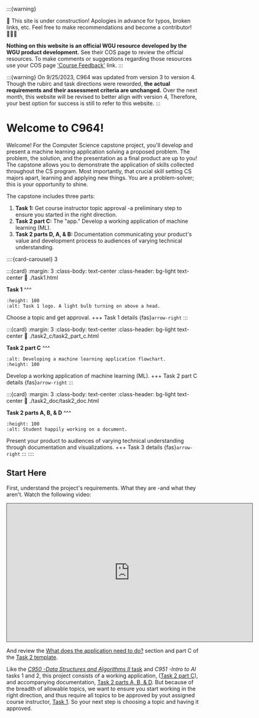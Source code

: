 <!-- hack to open links in new tab -->
<!-- <head>
    <base target="_blank">
</head> -->

:::{warning}

🚧 This site is under construction! Apologies in advance for typos, broken links, etc. Feel free to make recommendations and become a contributor! 👷🏽‍♀️

**Nothing on this website is an official WGU resource developed by the WGU product development.** See their COS page to review the official resources. To make comments or suggestions regarding those resources use your COS page ['Course Feedback'](https://ashejim.github.io/C964/support_this_page.html#help-support-this-website) link.
:::

:::{warning}
On 9/25/2023, C964 was updated from version 3 to version 4. Though the rubirc and task directions were reworded, **the actual requirements and their assessment criteria are unchanged.** Over the next month, this website will be revised to better align with version 4, Therefore, your best option for success is still to refer to this website. 
:::

<!-- :::{warning}
When opening the official C964 COS page you may see pop-up message below. *Please ignore the text in bold.* While C964 will be updated on 9/25, you CAN stay in the current version. Those who have started the course (i.e., have an assigned CI) will NOT automatically be moved to the new one -unless they request it. Furthermore, the update will not change the project requirements. Therefore, your best option for success is to move forward, follow the advice of your program mentor, and refer to this website.

The pop-up (bold text can be ignored):
>Hello! A new version of the Computer Science Capstone will launch on September 25, 2023. The new version includes some new course content as well as an updated assessment and rubric. If you've already engaged in most of the course content, and especially if you have started working on your project, **your best option for success is to complete your project before this date. If you are unable to do so, you will be moved into this new version on September 25th and will have to revisit the course content and your project.** If you have any questions, please reach out to your instructor or program mentor.
::: -->

# Welcome to C964!

Welcome! For the Computer Science capstone project, you'll develop and present a machine learning application solving a proposed problem. The problem, the solution, and the presentation as a final product are up to you! The capstone allows you to demonstrate the application of skills collected throughout the CS program. Most importantly, that crucial skill setting CS majors apart, learning and applying new things. You are a problem-solver; this is your opportunity to shine.

The capstone includes three parts:

1. **Task 1:** Get course instructor topic approval -a preliminary step to ensure you started in the right direction.
2. **Task 2 part C:** The "app." Develop a working application of machine learning (ML).
3. **Task 2 parts D, A, & B:** Documentation communicating your product's value and development process to audiences of varying technical understanding.

::::{card-carousel} 3

:::{card}
:margin: 3
:class-body: text-center
:class-header: bg-light text-center
:link: ./task1.html

**Task 1**
^^^

```{image} ./url_images/idea-b.png
:height: 100
:alt: Task 1 logo. A light bulb turning on above a head. 
```

Choose a topic and get approval.
+++
Task 1 details {fas}`arrow-right`
:::

:::{card}
:margin: 3
:class-body: text-center
:class-header: bg-light text-center
:link: ./task2_c/task2_part_c.html

**Task 2 part C**
^^^

```{image} ./url_images/ml_process_summary.png
:alt: Developing a machine learning application flowchart.
:height: 100
```

Develop a working application of machine learning (ML).
+++
Task 2 part C details {fas}`arrow-right`
:::

:::{card}
:margin: 3
:class-body: text-center
:class-header: bg-light text-center
:link: ./task2_doc/task2_doc.html

**Task 2 parts A, B, & D**
^^^

```{image} ./url_images/document-a.jpg
:height: 100
:alt: Student happily working on a document.  
```

Present your product to audiences of varying technical understanding through documentation and visualizations.
+++
Task 3 details {fas}`arrow-right`
:::
::::

## Start Here

First, understand the project's requirements. What they are -and what they aren't. Watch the following video:

<iframe 
    src="https://wgu.hosted.panopto.com/Panopto/Pages/Embed.aspx?id=8bb97182-1e41-4b6f-9218-ad9201579ada&autoplay=false&offerviewer=true&showtitle=true&showbrand=true&captions=true&interactivity=all"
    title="C964 Overview"
    alt= "Getting Started on the Capstone by Dr. Jim Ashe video title page."
    width="640px"
    height="360px"
    style="border: 1px solid #464646;"
    allowfullscreen allow="autoplay"
>
</iframe>

And review the [What does the application need to do?](https://ashejim.github.io/C964/task2_part_c.html#what-does-the-application-need-to-do) section and part C of the [Task 2 template](https://westerngovernorsuniversity-my.sharepoint.com/:w:/g/personal/jim_ashe_wgu_edu/ERGxhsNfkbhEutlkXVFITMQBPOmWlkVx1p5H0UisvnBesg?rtime=3q_Efs-u2kg).

Like the [*C950 -Data Structures and Algorithms II* task](https://ashejim.github.io/C964/task2_c/task2_part_c.html#can-i-use-my-c950-project-for-c964) and *C951 -Intro to AI* tasks 1 and 2, this project consists of a working application, ([Task 2 part C](task2_part_c)), and accompanying documentation, [Task 2 parts A, B, & D](task2_doc). But because of the breadth of allowable topics, we want to ensure you start working in the right direction, and thus require all topics to be approved by yout assigned course instructor, [Task 1](task1). So your next step is choosing a topic and having it approved.